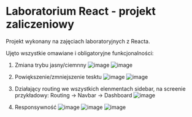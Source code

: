 # Laboratorium React - projekt zaliczeniowy
Projekt wykonany na zajęciach laboratoryjnych z Reacta.

Ujęto wszystkie omawiane i obligatoryjne funkcjonalności:
1. Zmiana trybu jasny/ciemnny
![image](https://github.com/jakimieca/WSB-React---poprawione/assets/58030208/62e53ad5-0b9c-426a-ba5a-21078cdbe5a2)
![image](https://github.com/jakimieca/WSB-React---poprawione/assets/58030208/37b51e0a-d8a3-41e6-93c3-6058f7cc6449)

2. Powiększenie/zmniejszenie tesktu
![image](https://github.com/jakimieca/WSB-React---poprawione/assets/58030208/6d93bbd1-299a-44c1-a0af-ca9bacd34816)
![image](https://github.com/jakimieca/WSB-React---poprawione/assets/58030208/92f12b86-eabd-4377-ad49-31822570cc65)

3. Działający routing we wszystkich elenmentach sidebar, na screenie przykładowy: Routing -> Navbar -> Dashboard
![image](https://github.com/jakimieca/WSB-React---poprawione/assets/58030208/40fe7857-93b3-4c86-ac85-e6c94f6942b5)

4. Responsywność
![image](https://github.com/jakimieca/WSB-React---poprawione/assets/58030208/d8a6166f-87c4-409e-a864-4551086425fa)
![image](https://github.com/jakimieca/WSB-React---poprawione/assets/58030208/947897c1-ac95-4de2-8aa8-9fa481110bda)
![image](https://github.com/jakimieca/WSB-React---poprawione/assets/58030208/b66b3575-1d4e-4e43-87ed-963ef06c4530)
